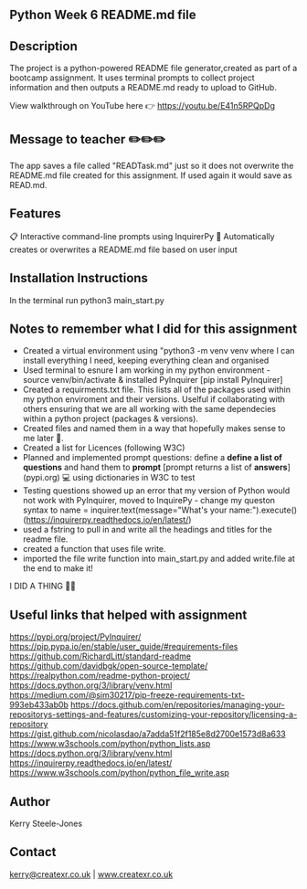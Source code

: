 ## Python Week 6 README.md file

## Description
The project is a python-powered README file generator,created as part of a bootcamp assignment.  It uses terminal prompts to collect project information and then outputs a README.md ready to upload to GitHub.

View walkthrough on YouTube here 👉 https://youtu.be/E41n5RPQpDg

## Message to teacher ✏️✏️✏️
The app saves a file called "READTask.md" just so it does not overwrite the README.md file created for this assignment.  If used again it would save as READ.md. 

## Features
📋 Interactive command-line prompts using InquirerPy
💾 Automatically creates or overwrites a README.md file based on user input

## Installation Instructions
In the terminal run python3 main_start.py

## Notes to remember what I did for this assignment

- Created a virtual environment using "python3 -m venv venv where I can install everything I need, keeping everything clean and organised
- Used terminal to esnure I am working in my python environment - source venv/bin/activate & installed PyInquirer [pip install PyInquirer]
- Created a requirments.txt file.  This lists all of the packages used within my python enviroment and their versions. Uselful if collaborating with others ensuring that we are all working with the same dependecies within a python project (packages & versions).
- Created files and named them in a way that hopefully makes sense to me later 🤔.
- Created a list for Licences (following W3C)
- Planned and implemented prompt questions: define a **define a list of questions** and hand them to **prompt** [prompt returns a list of **answers**] (pypi.org)
    💻 using dictionaries in W3C to test
- Testing questions showed up an error that my version of Python would not work with PyInquirer, moved to InquirePy - change my queston syntax to name = inquirer.text(message="What's your name:").execute() (https://inquirerpy.readthedocs.io/en/latest/)
- used a fstring to pull in and write all the headings and titles for the readme file.
- created a function that uses file write.
- imported the file write function into main_start.py and added write.file at the end to make it! 

I DID A THING 🎉🤪

## Useful links that helped with assignment
https://pypi.org/project/PyInquirer/
https://pip.pypa.io/en/stable/user_guide/#requirements-files 
https://github.com/RichardLitt/standard-readme 
https://github.com/davidbgk/open-source-template/ 
https://realpython.com/readme-python-project/
https://docs.python.org/3/library/venv.html 
https://medium.com/@sim30217/pip-freeze-requirements-txt-993eb433ab0b
https://docs.github.com/en/repositories/managing-your-repositorys-settings-and-features/customizing-your-repository/licensing-a-repository 
https://gist.github.com/nicolasdao/a7adda51f2f185e8d2700e1573d8a633
https://www.w3schools.com/python/python_lists.asp
https://docs.python.org/3/library/venv.html
https://inquirerpy.readthedocs.io/en/latest/
https://www.w3schools.com/python/python_file_write.asp 


## Author
Kerry Steele-Jones

## Contact 
kerry@createxr.co.uk | www.createxr.co.uk